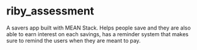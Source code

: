 # riby_assessment
A savers app built with MEAN Stack.
Helps people save and they are also able to earn interest on each savings, has a reminder system that makes sure to remind the users
when they are meant to pay.

